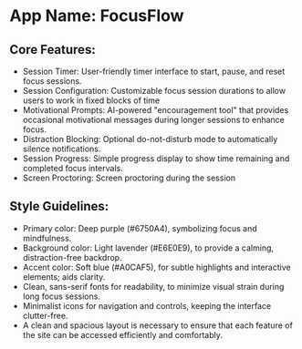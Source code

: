 # **App Name**: FocusFlow

## Core Features:

- Session Timer: User-friendly timer interface to start, pause, and reset focus sessions.
- Session Configuration: Customizable focus session durations to allow users to work in fixed blocks of time
- Motivational Prompts: AI-powered "encouragement tool" that provides occasional motivational messages during longer sessions to enhance focus.
- Distraction Blocking: Optional do-not-disturb mode to automatically silence notifications.
- Session Progress: Simple progress display to show time remaining and completed focus intervals.
- Screen Proctoring: Screen proctoring during the session

## Style Guidelines:

- Primary color: Deep purple (#6750A4), symbolizing focus and mindfulness.
- Background color: Light lavender (#E6E0E9), to provide a calming, distraction-free backdrop.
- Accent color: Soft blue (#A0CAF5), for subtle highlights and interactive elements; aids clarity.
- Clean, sans-serif fonts for readability, to minimize visual strain during long focus sessions.
- Minimalist icons for navigation and controls, keeping the interface clutter-free.
- A clean and spacious layout is necessary to ensure that each feature of the site can be accessed efficiently and comfortably.